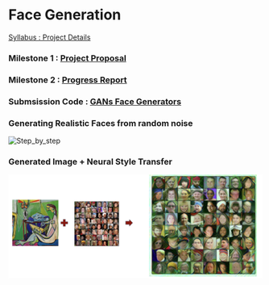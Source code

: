 # Face Generation 
[Syllabus : Project Details](files/Project_Details.pdf)



### Milestone 1 : [Project Proposal](files/Project_Proposal.pdf)
### Milestone 2 : [Progress Report](files/First_Report.pdf)
### Submsission Code : [GANs Face Generators](face_generator_gans.ipynb)

### Generating Realistic Faces from random noise 

![Step_by_step](Files/human_face_generator.gif)


### Generated Image + Neural Style Transfer 

![Neural Style Transfer](Files/Neural_Style_Transfer.png)




